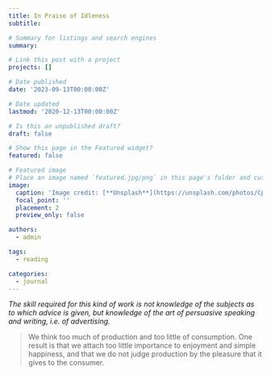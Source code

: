 ```yaml
---
title: In Praise of Idleness
subtitle: 

# Summary for listings and search engines
summary:

# Link this post with a project
projects: []

# Date published
date: '2023-09-13T00:00:00Z'

# Date updated
lastmod: '2020-12-13T00:00:00Z'

# Is this an unpublished draft?
draft: false

# Show this page in the Featured widget?
featured: false

# Featured image
# Place an image named `featured.jpg/png` in this page's folder and customize its options here.
image:
  caption: 'Image credit: [**Unsplash**](https://unsplash.com/photos/CpkOjOcXdUY)'
  focal_point: ''
  placement: 2
  preview_only: false

authors:
  - admin

tags:
  - reading

categories:
  - journal
---
```


*The skill required for this kind of work is not knowledge of the subjects as to which advice is given, but knowledge of the art of persuasive speaking and writing, i.e. of advertising.*

> We think too much of production and too little of consumption. One result is that we attach too little importance to enjoyment and simple happiness, and that we do not judge production by the pleasure that it gives to the consumer.

